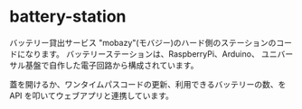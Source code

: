 # battery-station

バッテリー貸出サービス "mobazy"(モバジー)のハード側のステーションのコードになります。
バッテリーステーションは、RaspberryPi、Arduino、 ユニバーサル基盤で自作した電子回路から構成されています。

蓋を開けるか、ワンタイムパスコードの更新、利用できるバッテリーの数、を API を叩いてウェブアプリと連携しています。
